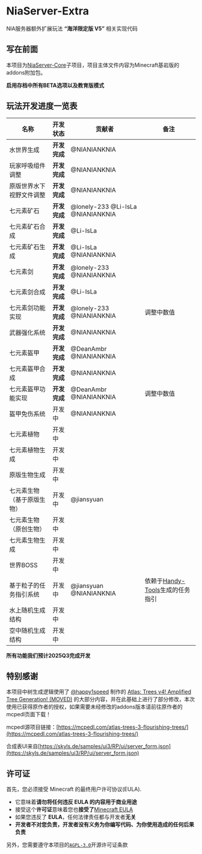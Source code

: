 # NiaServer-Extra

NIA服务器额外扩展玩法 **“海洋限定版 V5”** 相关实现代码

## 写在前面

本项目为[NiaServer-Core](https://github.com/Nia-Server/NiaServer-Core)子项目，项目主体文件内容为Minecraft基岩版的addons附加包。

**启用存档中所有BETA选项以及教育版模式**

## 玩法开发进度一览表

| 名称 | 开发状态 | 贡献者 | 备注 |
| --- | --- | --- | --- |
| 水世界生成 | **开发完成** | @NIANIANKNIA | |
| 玩家呼吸组件调整 | **开发完成** | @NIANIANKNIA | |
| 原版世界水下视野文件调整 | **开发完成** | @NIANIANKNIA | |
| 七元素矿石 | **开发完成** | @lonely-233 @Li-IsLa @NIANIANKNIA | |
| 七元素矿石合成 | **开发完成** | @Li-IsLa | |
| 七元素矿石生成 | **开发完成** | @Li-IsLa @NIANIANKNIA | |
| 七元素剑 | **开发完成** | @lonely-233 @NIANIANKNIA | |
| 七元素剑合成 | **开发完成** | @Li-IsLa | |
| 七元素剑功能实现 | **开发完成** | @lonely-233 @NIANIANKNIA | 调整中数值 |
| 武器强化系统 | **开发完成** | @NIANIANKNIA | |
| 七元素盔甲 | **开发完成** | @DeanAmbr @NIANIANKNIA | |
| 七元素盔甲合成 | **开发完成** | @NIANIANKNIA | |
| 七元素盔甲功能实现 | **开发完成** | @DeanAmbr @NIANIANKNIA | 调整中数值 |
| 盔甲免伤系统 | 开发中 | @NIANIANKNIA | |
| 七元素植物 | 开发中 | | |
| 七元素植物生成 | 开发中 | | |
| 原版生物生成 | 开发中 | | |
| 七元素生物（基于原版生物） | 开发中 | @jiansyuan | |
| 七元素生物（原创生物） | 开发中 | | |
| 七元素生物生成 | 开发中 | | |
| 世界BOSS | 开发中 | | |
| 基于粒子的任务指引系统 | 开发中 | @jiansyuan @NIANIANKNIA | 依赖于[Handy-Tools](https://github.com/Nia-Server/Handy-Tools)生成的任务指引 |
| 水上随机生成结构 | 开发中 | | |
| 空中随机生成结构 | 开发中 | | |

**所有功能我们预计2025Q3完成开发**

## 特别感谢

本项目中树生成逻辑使用了 [@happy1speed](https://mcpedl.com/user/happy1speed/) 制作的 [Atlas: Trees v4! Amplified Tree Generation! (MOVED)](https://mcpedl.com/atlas-trees-3-flourishing-trees/) 的大部分内容，并在此基础上进行了部分修改，本次使用已获得原作者的授权，如果需要未经修改的addons版本请前往原作者的mcpedl页面下载！

mcpedl源项目链接：[https://mcpedl.com/atlas-trees-3-flourishing-trees/](https://mcpedl.com/atlas-trees-3-flourishing-trees/)

合成表UI来自[https://skyls.de/samples/ui3/RP/ui/server_form.json](https://skyls.de/samples/ui3/RP/ui/server_form.json)

## 许可证

首先，您必须接受 Minecraft 的最终用户许可协议(EULA).

- 它意味着**请勿将任何违反 EULA 的内容用于商业用途**
- 接受这个**许可证**意味着您也**接受了**[Minecraft EULA](https://account.mojang.com/terms)
- 如果您违反了 **EULA**，任何法律责任都与开发者**无关**
- **开发者不对您负责，开发者没有义务为你编写代码、为你使用造成的任何后果负责**

另外，您需要遵守本项目的[`AGPL-3.0`](https://github.com/Nia-Server/NiaServer-Extra/blob/main/LICENSE)开源许可证条款



